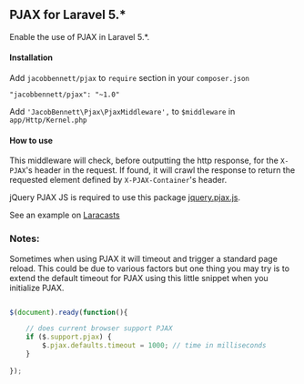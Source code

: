 ## PJAX for Laravel 5.*

Enable the use of PJAX in Laravel 5.*.

#### Installation

Add `jacobbennett/pjax` to `require` section in your `composer.json`

	"jacobbennett/pjax": "~1.0"

Add `'JacobBennett\Pjax\PjaxMiddleware',` to `$middleware` in `app/Http/Kernel.php`

#### How to use

This middleware will check, before outputting the http response, for the `X-PJAX`'s 
header in the request. If found, it will crawl the response to return the requested 
element defined by `X-PJAX-Container`'s header.


jQuery PJAX JS is required to use this package [jquery.pjax.js](https://github.com/defunkt/jquery-pjax).

See an example on [Laracasts](https://laracasts.com/lessons/faster-page-loads-with-pjax)

### Notes:

Sometimes when using PJAX it will timeout and trigger a standard page reload. This could be due to various factors but one thing you may try is to extend the default timeout for PJAX using this little snippet when you initialize PJAX.

```js

$(document).ready(function(){

    // does current browser support PJAX
    if ($.support.pjax) {
    	$.pjax.defaults.timeout = 1000; // time in milliseconds
    }
    
});

```
